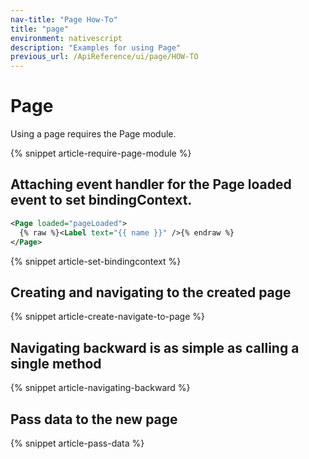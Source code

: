 ```yaml
---
nav-title: "Page How-To"
title: "page"
environment: nativescript
description: "Examples for using Page"
previous_url: /ApiReference/ui/page/HOW-TO
---
```


# Page

Using a page requires the Page module.

{% snippet article-require-page-module %}

## Attaching event handler for the Page loaded event to set bindingContext.

``` XML
<Page loaded="pageLoaded">
  {% raw %}<Label text="{{ name }}" />{% endraw %}
</Page>
```

{% snippet article-set-bindingcontext %}

## Creating and navigating to the created page

{% snippet article-create-navigate-to-page %}

## Navigating backward is as simple as calling a single method

{% snippet article-navigating-backward %}

## Pass data to the new page

{% snippet article-pass-data %}
